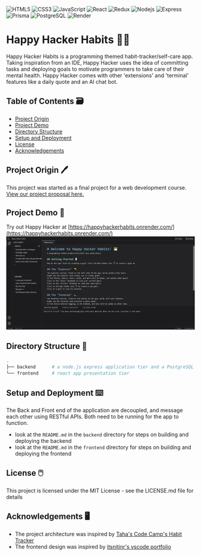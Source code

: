 ![HTML5](https://img.shields.io/badge/-HTML5-E34F26?style=flat-square&logo=html5&logoColor=white)
![CSS3](https://img.shields.io/badge/-CSS3-1572B6?style=flat-square&logo=css3)
![JavaScript](https://img.shields.io/badge/-JavaScript-F7DF1E?style=flat-square&logo=javascript&logoColor=black)
![React](https://img.shields.io/badge/-React-61DAFB?style=flat-square&logo=react&logoColor=black)
![Redux](https://img.shields.io/badge/-Redux-764ABC?style=flat-square&logo=redux)
![Nodejs](https://img.shields.io/badge/-Nodejs-339933?style=flat-square&logo=Node.js&logoColor=white)
![Express](https://img.shields.io/badge/Express%20js-000000?style=flat-square&logo=express&logoColor=white)
![Prisma](https://img.shields.io/badge/Prisma-3982CE?style=flat-square&logo=Prisma&logoColor=whit)
![PostgreSQL](https://img.shields.io/badge/-PostgreSQL-336791?style=flat-square&logo=postgresql&logoColor=white)
![Render](https://img.shields.io/badge/Render-46E3B7?style=flat-square&logo=render&logoColor=white)


# Happy Hacker Habits 👩‍💻
Happy Hacker Habits is a programming themed habit-tracker/self-care app. Taking inspiration from an IDE, Happy Hacker uses the idea of committing tasks and deploying goals to motivate programmers to take care of their mental health. Happy Hacker comes with other 'extensions' and 'terminal' features like a daily quote and an AI chat bot. 


## Table of Contents 🗃️
- [Project Origin](#project-origin)
- [Project Demo](#project-demo)
- [Directory Structure](#directory-structure)
- [Setup and Deployment](#setup-and-deployment)
- [License](#license)
- [Acknowledgements](#acknowledgements)


## Project Origin 🖊️
This project was started as a final project for a web development course. 
[View our project proposal here.](https://docs.google.com/document/d/1OYjdzDZvDSURJe2Cz1CSXcOTVdVYTclTWXIsI5yY7no/edit?usp=sharing)


## Project Demo 🦆
Try out Happy Hacker at [https://happyhackerhabits.onrender.com/](https://happyhackerhabits.onrender.com/)
![HomePage](documentation/HomePage.png)

## Directory Structure 📁
``` BASH
. 
├── backend      # a node.js express application tier and a PostgreSQL data tier managed by Prisma ORM
└── frontend     # react app presentation tier
```


## Setup and Deployment ⌨️
The Back and Front end of the application are decoupled, and message each other using RESTful APIs.
Both need to be running for the app to function. 
- look at the `README.md` in the `backend` directory for steps on building and deploying the backend
- look at the `README.md` in the `frontend` directory for steps on building and deploying the frontend


## License 🖱️
This project is licensed under the MIT License - see the LICENSE.md file for details


## Acknowledgements 🖥️
- The project architecture was inspired by 
  [Taha's Code Camp's Habit Tracker](https://www.youtube.com/playlist?list=PLBrfwm2BeKHy7P8WINburW_2tdek9yCTx)
- The frontend design was inspired by [itsnitinr's vscode portfolio](https://github.com/itsnitinr/vscode-portfolio)


